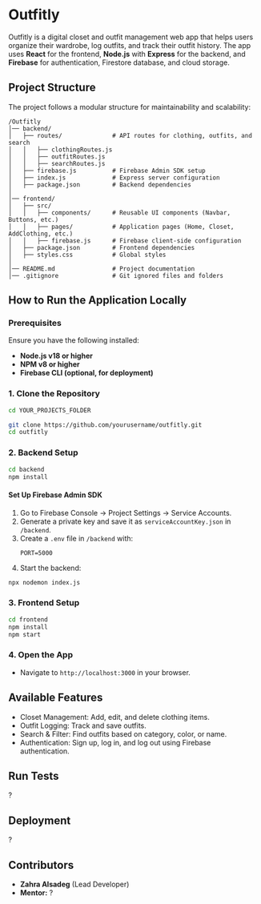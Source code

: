 # Outfitly

Outfitly is a digital closet and outfit management web app that helps users organize their wardrobe, log outfits, and track their outfit history. The app uses **React** for the frontend, **Node.js** with **Express** for the backend, and **Firebase** for authentication, Firestore database, and cloud storage.

## Project Structure
The project follows a modular structure for maintainability and scalability:

```
/Outfitly
│── backend/
│   ├── routes/              # API routes for clothing, outfits, and search
│   │   ├── clothingRoutes.js 
│   │   ├── outfitRoutes.js   
│   │   ├── searchRoutes.js   
│   ├── firebase.js          # Firebase Admin SDK setup
│   ├── index.js             # Express server configuration
│   ├── package.json         # Backend dependencies
│
│── frontend/
│   ├── src/
│   │   ├── components/      # Reusable UI components (Navbar, Buttons, etc.)
│   │   ├── pages/           # Application pages (Home, Closet, AddClothing, etc.)
│   │   ├── firebase.js      # Firebase client-side configuration
│   ├── package.json         # Frontend dependencies
│   ├── styles.css           # Global styles
│
│── README.md                # Project documentation
│── .gitignore               # Git ignored files and folders
```

## How to Run the Application Locally

### Prerequisites
Ensure you have the following installed:
- **Node.js v18 or higher**
- **NPM v8 or higher**
- **Firebase CLI (optional, for deployment)**

### 1. Clone the Repository
```bash
cd YOUR_PROJECTS_FOLDER

git clone https://github.com/yourusername/outfitly.git
cd outfitly
```

### 2. Backend Setup
```bash
cd backend
npm install
```
#### Set Up Firebase Admin SDK
1. Go to Firebase Console → Project Settings → Service Accounts.
2. Generate a private key and save it as `serviceAccountKey.json` in `/backend`.
3. Create a `.env` file in `/backend` with:
   ```env
   PORT=5000
   ```
4. Start the backend:
```bash
npx nodemon index.js
```

### 3. Frontend Setup
```bash
cd frontend
npm install
npm start
```

### 4. Open the App
- Navigate to `http://localhost:3000` in your browser.

## Available Features
- Closet Management: Add, edit, and delete clothing items.
- Outfit Logging: Track and save outfits.
- Search & Filter: Find outfits based on category, color, or name.
- Authentication: Sign up, log in, and log out using Firebase authentication.

## Run Tests
?

## Deployment
?

## Contributors
- **Zahra Alsadeg** (Lead Developer)
- **Mentor:** ?


